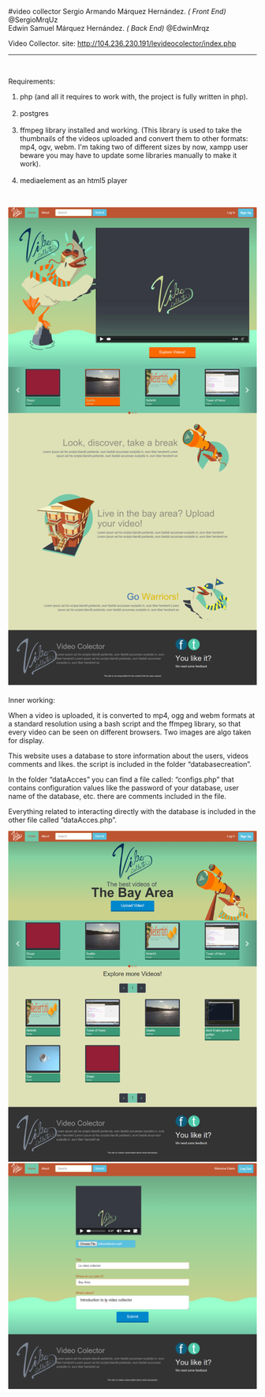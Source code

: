 #video collector
Sergio Armando Márquez Hernández. *( Front End)*  @SergioMrqUz <br>
Edwin Samuel Márquez Hernández. *( Back End)*  @EdwinMrqz <br>

Video Collector.  site: http://104.236.230.191/levideocolector/index.php <br>

------
<br>

Requirements:<br> 

1. php (and all it requires to work with, the project is fully written in php). <br> <br>
2. postgres <br><br>
3. ffmpeg library installed and working. (This library is used to take the thumbnails of the videos uploaded and convert them to other formats: mp4, ogv, webm. I'm taking two of different sizes by now, xampp user beware you may have to update some libraries manually to make it work).<br><br>
4. mediaelement as an html5 player<br> <br>

![bloqBreaker 1](/screenshots/levideocollector.png)<br>
-----
Inner working: <br>

When a video is uploaded, it is converted to mp4, ogg and webm formats at a standard resolution using a bash script and the ffmpeg library, so that every video can be seen on different browsers. Two images are algo taken for display.<br>

This website uses a database to store information about the users, videos comments and likes. 
the script is included in the folder “databasecreation”.<br>

In the folder “dataAcces” you can find a file called: “configs.php” that contains configuration values like the password of your database, user name of the database, etc. there are comments included in the file. <br>

Everything related to interacting directly with the database is included in the other file called “dataAcces.php”.<br>

![bloqBreaker 2](/screenshots/levideocollector_explore.png)<br>
![bloqBreaker 3](/screenshots/levideocollector_upload.png)<br>

 
